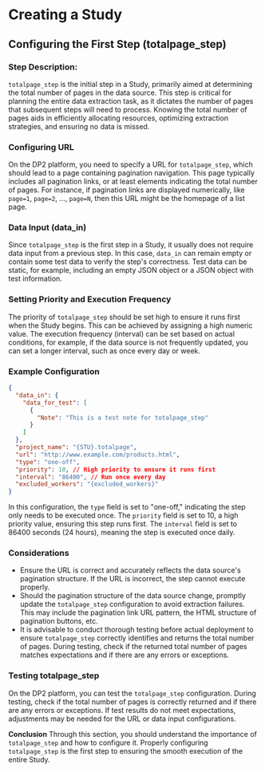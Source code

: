 # Creating a Study

## Configuring the First Step (totalpage_step)



 ### Step Description:
  `totalpage_step` is the initial step in a Study, primarily aimed at determining the total number of pages in the data source. This step is critical for planning the entire data extraction task, as it dictates the number of pages that subsequent steps will need to process. Knowing the total number of pages aids in efficiently allocating resources, optimizing extraction strategies, and ensuring no data is missed.

### Configuring URL

 
  On the DP2 platform, you need to specify a URL for `totalpage_step`, which should lead to a page containing pagination navigation. This page typically includes all pagination links, or at least elements indicating the total number of pages. For instance, if pagination links are displayed numerically, like `page=1`, `page=2`, ..., `page=N`, then this URL might be the homepage of a list page.

### Data Input (data_in)

 
  Since `totalpage_step` is the first step in a Study, it usually does not require data input from a previous step. In this case, `data_in` can remain empty or contain some test data to verify the step's correctness. Test data can be static, for example, including an empty JSON object or a JSON object with test information.

### Setting Priority and Execution Frequency

 
  The priority of `totalpage_step` should be set high to ensure it runs first when the Study begins. This can be achieved by assigning a high numeric value. The execution frequency (interval) can be set based on actual conditions, for example, if the data source is not frequently updated, you can set a longer interval, such as once every day or week.

### Example Configuration

 
  ```json
  {
    "data_in": {
      "data_for_test": [
        {
          "Note": "This is a test note for totalpage_step"
        }
      ]
    },
    "project_name": "{STU}.totalpage",
    "url": "http://www.example.com/products.html",
    "type": "one-off",
    "priority": 10, // High priority to ensure it runs first
    "interval": "86400", // Run once every day
    "excluded_workers": "{excluded_workers}"
  }
  ```
  In this configuration, the `type` field is set to "one-off," indicating the step only needs to be executed once. The `priority` field is set to 10, a high priority value, ensuring this step runs first. The `interval` field is set to 86400 seconds (24 hours), meaning the step is executed once daily.

### Considerations


  - Ensure the URL is correct and accurately reflects the data source's pagination structure. If the URL is incorrect, the step cannot execute properly.
  - Should the pagination structure of the data source change, promptly update the `totalpage_step` configuration to avoid extraction failures. This may include the pagination link URL pattern, the HTML structure of pagination buttons, etc.
  - It is advisable to conduct thorough testing before actual deployment to ensure `totalpage_step` correctly identifies and returns the total number of pages. During testing, check if the returned total number of pages matches expectations and if there are any errors or exceptions.

### Testing totalpage_step

 
  On the DP2 platform, you can test the `totalpage_step` configuration. During testing, check if the total number of pages is correctly returned and if there are any errors or exceptions. If test results do not meet expectations, adjustments may be needed for the URL or data input configurations.

**Conclusion**
Through this section, you should understand the importance of `totalpage_step` and how to configure it. Properly configuring `totalpage_step` is the first step to ensuring the smooth execution of the entire Study.
